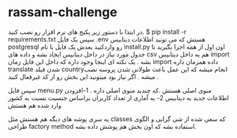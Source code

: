# rassam-challenge

در ابتذا با دستور زیر پکیج های نرم افزار رو نصب کنید.
$ pip install -r requirements.txt
سپس یک فایل .env هستش که می تونید اطلاعات دیتابیس postgresql رو واردکنید
بعدش یک فایل با نام install.py اون اول از همه اجرا بگیرید تا جدول مورد نیاز در داخل دیتابیس ایجاد بشه و داده های csv هم به داخل دیتابیس import بشه .
یک نکته ای اینجا وجود داره که داخل این فایل زمان import داده همزمان داره translate شدن فیلد countryانجام میشه که این عمل باعث طولانی شدن پروسه نصب میشه . 
اگر نیاز بود میتونید این بخش رو از کد غیرفعال کنید . 

سپس فایل menu.py منوی اصلی هستش .که چندید منوی اصلی داره . 
1-افزودن اطلاعات جدید به دیتابیس 2- یه آماری از تعداد کاربران براساس جنسیت نسبت به کشور وارد شده هم هستش

یه سری پوشه های دیگه هم هستش مثل classes که سعی شده از شی گرایی و الگوی طراحی factory method استفاده بشه که اون بخش هم پوشش داده بشه. 
